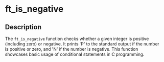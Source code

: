 # ft_is_negative
## Description

The `ft_is_negative` function checks whether a given integer is positive (including zero) or negative. It prints 'P' to the standard output if the number is positive or zero, and 'N' if the number is negative. This function showcases basic usage of conditional statements in C programming.
